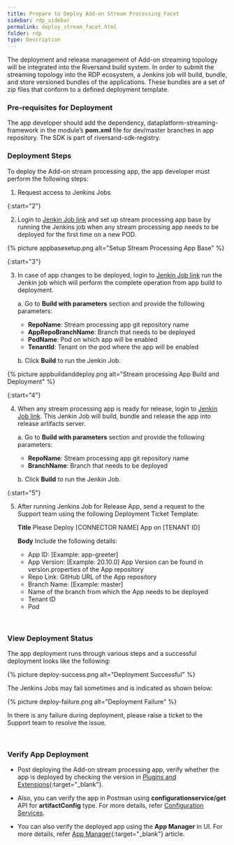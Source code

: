 ```yaml
---
title: Prepare to Deploy Add-on Stream Processing Facet
sidebar: rdp_sidebar
permalink: deploy_stream_facet.html
folder: rdp
type: Description
---
```


The deployment and release management of Add-on streaming topology will be integrated into the Riversand build system. In order to submit the streaming topology into the RDP ecosystem, a Jenkins job will build, bundle, and store versioned bundles of the applications. These bundles are a set of zip files that conform to a defined deployment template.

### Pre-requisites for Deployment

The app developer should add the dependency, dataplatform-streaming-framework in the module’s **pom.xml** file for dev/master branches in app repository. The SDK is part of riversand-sdk-registry.

### Deployment Steps

To deploy the Add-on stream processing app, the app developer must perform the following steps:

1. Request access to Jenkins Jobs

{:start="2"}

2. Login to [Jenkin Job link](https://jenkins-blaze.riversand-dataplatform.com/login?from=%2Fjob%2FApps%2Fjob%2FAppsBaseSetup%2F) and set up stream processing app base by running the Jenkins job when any stream processing app needs to be deployed for the first time on a new POD. 

{% picture appbasesetup.png alt="Setup Stream Processing App Base" %} 

{:start="3"}

3. In case of app changes to be deployed, login to [Jenkin Job link](https://jenkins-blaze.riversand-dataplatform.com/job/Apps/job/AppBuildAndDeployment/build?delay=0sec) run the Jenkin job which will perform the complete operation from app build to deployment.

   a. Go to **Build with parameters** section and provide the following parameters:
   * **RepoName**: Stream processing app git repository name
   * **AppRepoBranchName**: Branch that needs to be deployed
   * **PodName**: Pod on which app will be enabled
   * **TenantId**: Tenant on the pod where the app will be enabled

   b. Click **Build** to run the Jenkin Job.

{% picture appbuildanddeploy.png alt="Stream processing App Build and Deployment" %} 

{:start="4"}

4. When any stream processing app is ready for release, login to [Jenkin Job link](https://jenkins-blaze.riversand-dataplatform.com/job/Apps/job/BuildApp/build?delay=0sec). This Jenkin Job will build, bundle and release the app into release artifacts server.

   a. Go to **Build with parameters** section and provide the following parameters:
   * **RepoName**: Stream processing app git repository name
   * **BranchName**: Branch that needs to be deployed

   b. Click **Build** to run the Jenkin Job.

{:start="5"}

5. After running Jenkins Job for Release App, send a request to the Support team using the following Deployment Ticket Template:

   **Title**
   Please Deploy [CONNECTOR NAME] App on [TENANT ID]

   **Body**
   Include the following details:
   * App ID: [Example: app-greeter]
   * App Version: [Example: 20.10.0]
     App Version can be found in version.properties of the App repository 
   * Repo Link: GitHub URL of the App repository
   * Branch Name: [Example: master]
   * Name of the branch from which the App needs to be deployed
   * Tenant ID
   * Pod

<br>

### View Deployment Status

 The app deployment runs through various steps and a successful deployment looks like the following:

{% picture deploy-success.png alt="Deployment Successful" %}  

The Jenkins Jobs may fail sometimes and is indicated as shown below:

{% picture deploy-failure.png alt="Deployment Failure" %}

In there is any failure during deployment, please raise a ticket to the Support team to resolve the issue.

<br>

### Verify App Deployment

* Post deploying the Add-on stream processing app, verify whether the app is deployed by checking the version in [Plugins and Extensions](/{{site.data.rdp_links_version.ADM}}/sys_upload_extensions.html){:target="_blank"}.

* Also, you can verify the app in Postman using **configurationservice/get** API for **artifactConfig** type. For more details, refer [Configuration Services](api_configuration_service.html).

* You can also verify the deployed app using the **App Manager** in UI. For more details, refer [App Manager](/{{site.data.rdp_links_version.ADM}}/sys_app_manager.html){:target="_blank"} article. 
